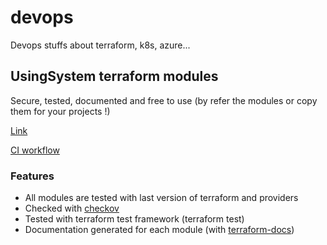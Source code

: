 # devops

Devops stuffs about terraform, k8s, azure...

## UsingSystem terraform modules

Secure, tested, documented and free to use (by refer the modules or copy them for your projects !)

[Link](https://github.com/using-system/devops/tree/main/terraform/modules)

[CI workflow](https://github.com/using-system/devops/actions/workflows/validate-tf.yml)

### Features

  - All modules are tested with last version of terraform and providers
  - Checked with [checkov](https://www.checkov.io)
  - Tested with terraform test framework (terraform test)
  - Documentation generated for each module (with [terraform-docs](https://terraform-docs.io/))